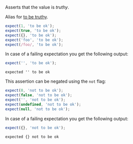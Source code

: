 Asserts that the value is _truthy_.

Alias for [to be truthy](/assertions/any/to-be-truthy).

<!-- evaluate -->
```javascript
expect(1, 'to be ok');
expect(true, 'to be ok');
expect({}, 'to be ok');
expect('foo', 'to be ok');
expect(/foo/, 'to be ok');
```
<!-- /evaluate -->

In case of a failing expectation you get the following output:

<!-- evaluate -->
```javascript
expect('', 'to be ok');
```

```
expected '' to be ok
```
<!-- /evaluate -->

This assertion can be negated using the `not` flag:

<!-- evaluate -->
```javascript
expect(0, 'not to be ok');
expect(false, 'not to be ok');
expect('', 'not to be ok');
expect(undefined, 'not to be ok');
expect(null, 'not to be ok');
```
<!-- /evaluate -->

In case of a failing expectation you get the following output:

<!-- evaluate -->
```javascript
expect({}, 'not to be ok');
```

```
expected {} not to be ok
```
<!-- /evaluate -->
